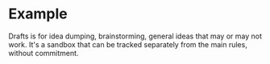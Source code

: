 # Example

Drafts is for idea dumping, brainstorming, general ideas that may or may not work. It's a sandbox that can be tracked separately from the main rules, without commitment. 